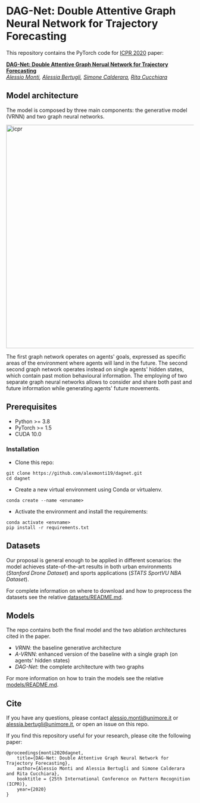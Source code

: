 # DAG-Net: Double Attentive Graph Neural Network for Trajectory Forecasting
This repository contains the PyTorch code for [ICPR 2020](https://www.micc.unifi.it/icpr2020/) paper:

**<a href="https://arxiv.org/abs/2005.12661">DAG-Net: Double Attentive Graph Nerual Network for Trajectory Forecasting</a>**  
*<a href="https://github.com/alexmonti19">Alessio Monti</a>,
<a href="https://aimagelab.ing.unimore.it/imagelab/person.asp?idpersona=110">Alessia Bertugli</a>,
<a href="https://aimagelab.ing.unimore.it/imagelab/person.asp?idpersona=38">Simone Calderara</a>,
<a href="https://aimagelab.ing.unimore.it/imagelab/person.asp?idpersona=1">Rita Cucchiara</a>*  

## Model architecture
The model is composed by three main components: the generative model (VRNN) and two graph neural networks.

<img src="icpr.png" alt="icpr" width="600" style="align:center" />
 
The first graph network operates on agents' goals, expressed as specific areas of the environment where agents 
will land in the future. The second second graph network operates instead on single agents' hidden states, 
which contain past motion behavioural information. The employing of two separate graph neural networks allows to consider 
and share both past and future information while generating agents' future movements.


## Prerequisites

* Python >= 3.8
* PyTorch >= 1.5
* CUDA 10.0

### Installation

* Clone this repo:
```
git clone https://github.com/alexmonti19/dagnet.git
cd dagnet
```

* Create a new virtual environment using Conda or virtualenv. 
```
conda create --name <envname>
```
* Activate the environment and install the requirements:
```
conda activate <envname>
pip install -r requirements.txt
```


## Datasets
Our proposal is general enough to be applied in different scenarios: the model achieves state-of-the-art results in both
urban environments (*Stanford Drone Dataset*) and sports applications (*STATS SportVU NBA Dataset*).   

For complete information on where to download and how to preprocess the datasets see the relative 
[datasets/README.md](./datasets/README.md).

## Models
The repo contains both the final model and the two ablation architectures cited in the paper.
- *VRNN*: the baseline generative architecture
- *A-VRNN*: enhanced version of the baseline with a single graph (on agents' hidden states)
- *DAG-Net*: the complete architecture with two graphs

For more information on how to train the models see the relative [models/README.md](./models/README.md).

## Cite
If you have any questions, please contact [alessio.monti@unimore.it](mailto:alessio.monti@unimore.it) or 
[alessia.bertugli@unimore.it](mailto:alessia.bertugli@unimore.it), or open an issue on this repo. 

If you find this repository useful for your research, please cite the following paper:
```
@proceedings{monti2020dagnet,
    title={DAG-Net: Double Attentive Graph Neural Network for Trajectory Forecasting},
    author={Alessio Monti and Alessia Bertugli and Simone Calderara and Rita Cucchiara},
    booktitle = {25th International Conference on Pattern Recognition (ICPR)},
    year={2020}
}
```
